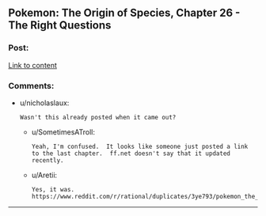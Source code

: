 ## Pokemon: The Origin of Species, Chapter 26 - The Right Questions

### Post:

[Link to content](https://www.fanfiction.net/s/9794740/26/Pokemon-The-Origin-of-Species)

### Comments:

- u/nicholaslaux:
  ```
  Wasn't this already posted when it came out?
  ```

  - u/SometimesATroll:
    ```
    Yeah, I'm confused.  It looks like someone just posted a link to the last chapter.  ff.net doesn't say that it updated recently.
    ```

  - u/Aretii:
    ```
    Yes, it was. https://www.reddit.com/r/rational/duplicates/3ye793/pokemon_the_origin_of_species_chapter_26_the/
    ```

---

